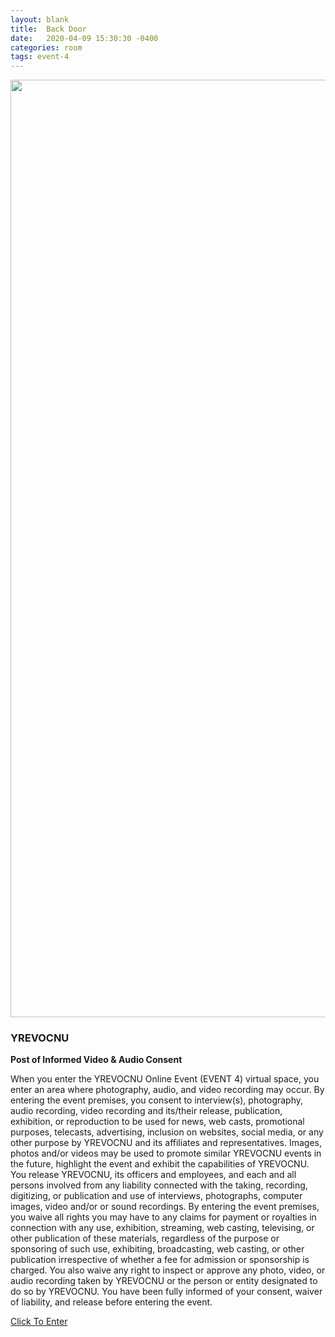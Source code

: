 ```yaml
---
layout: blank
title:  Back Door
date:   2020-04-09 15:30:30 -0400
categories: room
tags: event-4
---
```

<div class="back-door">
  <div class="imagebox">
    <img width="1500" src="{{"images/yuxaframe.png" | relative_url}}" />
    <div class="innertext">
      <h3>YREVOCNU</h3>
      <b>Post of Informed Video & Audio Consent</b>
      <p>When you enter the YREVOCNU Online Event (EVENT 4) virtual space, you enter an area where photography, audio, and video recording may occur. By entering the event premises, you consent to interview(s), photography, audio recording, video recording and its/their release, publication, exhibition, or reproduction to be used for news, web casts, promotional purposes, telecasts, advertising, inclusion on websites, social media, or any other purpose by YREVOCNU and its affiliates and representatives. Images, photos and/or videos may be used to promote similar YREVOCNU events in the future, highlight the event and exhibit the capabilities of YREVOCNU. You release YREVOCNU, its officers and employees, and each and all persons involved from any liability connected with the taking, recording, digitizing, or publication and use of interviews, photographs, computer images, video and/or or sound recordings. By entering the event premises, you waive all rights you may have to any claims for payment or royalties in connection with any use, exhibition, streaming, web casting, televising, or other publication of these materials, regardless of the purpose or sponsoring of such use, exhibiting, broadcasting, web casting, or other publication irrespective of whether a fee for admission or sponsorship is charged. You also waive any right to inspect or approve any photo, video, or audio recording taken by YREVOCNU or the person or entity designated to do so by YREVOCNU. You have been fully informed of your consent, waiver of liability, and release before entering the event.</p>
      <p>
        <a class="enter" href="https://discord.gg/U66jbpJf">Click To Enter</a>
      </p>
    </div>
  </div>
</div>
